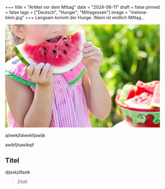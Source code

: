 +++
title = "Artikel vor dem Mittag"
date = "2024-06-11"
draft = false
pinned = false
tags = ["Deutsch", "Hunger", "Mittagessen"]
image = "melone-klein.jpg"
+++
Langsam kommt der Hunge. Wann ist endlich Mittag...

![Melone macht glustig](melone-klein.jpg)

ajlwekjfalwekfjawljk

awlkfjhawlkejf

## Titel

djlaskjdfaslk

> Zitatl
